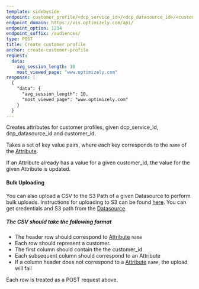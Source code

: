 ```yaml
---
template: sidebyside
endpoint: customer_profile/<dcp_service_id>/<dcp_datasource_id>/<customer_id>
endpoint_domain: https://vis.optimizely.com/api/
endpoint_option: 1234
endpoint_suffix: /audiences/
type: POST
title: Create customer profile
anchor: create-customer-profile
request:
  data:
    avg_session_length: 10
    most_viewed_page: "www.optimizely.com"
response: |
  {
    "data": {
      "avg_session_length": 10,
      "most_viewed_page": "www.optimizely.com"
    }
  }
---
```


Creates attributes for customer profiles, given dcp_service_id, dcp_datasource_id and customer_id.

Takes a set of key value pairs, where each key corresponds to the `name` of the [Attribute](/rest/customer_profiles#dcp_attributes).

If an Attribute already has a value for a given customer_id, the value for the given Attribute is updated.

#### Bulk Uploading

You can also upload a CSV to the S3 Path of a given Datasource to perform bulk uploads. Instructions for uploading to S3 can be found [here](http://docs.aws.amazon.com/AmazonS3/latest/UG/UploadingObjectsintoAmazonS3.html). You can get credentials and S3 path from the  [Datasource](/rest/customer_profiles#dcp_datasources).
##### The CSV should take the following format
- The header row should correspond to [Attribute](/rest/customer_profiles#dcp_attributes) `name`
- Each row should represent a customer.
- The first column should contain the the customer_id  
- Each subsequent column should correspond to an Attribute
- If a column header does not correspond to a [Attribute](/rest/customer_profiles#dcp_attributes) `name`, the upload will fail

Each row is treated as a POST request above.
